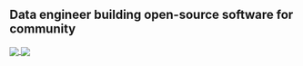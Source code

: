 ## Data engineer building open-source software for community

<a href="https://github.com/AzisK">
  <img align="center" src="https://github-readme-stats.vercel.app/api?username=azisk&show_icons=true&count_private=true&hide=contribs,issues&hide_title=true" />
</a>
<a href="https://github.com/AzisK">
  <img align="center" src="https://github-readme-stats.anuraghazra1.vercel.app/api/top-langs/?username=azisk&langs_count=3&hide_title=true" />
</a>
